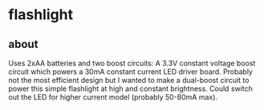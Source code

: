 flashlight
==========

## about
Uses 2xAA batteries and two boost circuits: A 3.3V constant voltage boost circuit which powers a 30mA constant current LED driver board.  Probably not the most efficient design but I wanted to make a dual-boost circuit to power this simple flashlight at high and constant brightness.  Could switch out the LED for higher current model (probably 50-80mA max).

